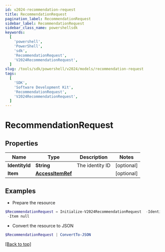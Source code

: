 ```yaml
---
id: v2024-recommendation-request
title: RecommendationRequest
pagination_label: RecommendationRequest
sidebar_label: RecommendationRequest
sidebar_class_name: powershellsdk
keywords:
  [
    'powershell',
    'PowerShell',
    'sdk',
    'RecommendationRequest',
    'V2024RecommendationRequest',
  ]
slug: /tools/sdk/powershell/v2024/models/recommendation-request
tags:
  [
    'SDK',
    'Software Development Kit',
    'RecommendationRequest',
    'V2024RecommendationRequest',
  ]
---
```


# RecommendationRequest

## Properties

| Name | Type | Description | Notes |
| --- | --- | --- | --- |
| **IdentityId** | **String** | The identity ID | [optional] |
| **Item** | [**AccessItemRef**](access-item-ref) |  | [optional] |

## Examples

- Prepare the resource

```powershell
$RecommendationRequest = Initialize-V2024RecommendationRequest  -IdentityId 2c938083633d259901633d25c68c00fa `
 -Item null
```

- Convert the resource to JSON

```powershell
$RecommendationRequest | ConvertTo-JSON
```

[[Back to top]](#)
